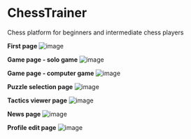 # ChessTrainer
Chess platform for beginners and intermediate chess players

**First page**
![image](https://user-images.githubusercontent.com/72077193/129370470-170afeee-cb01-4cbe-8af3-e8af70996294.png)

**Game page - solo game**
![image](https://user-images.githubusercontent.com/72077193/129370617-8fd76a87-51ca-4ca1-b899-775927cca0d0.png)

**Game page - computer game**
![image](https://user-images.githubusercontent.com/72077193/129371017-4e7c9f4c-b221-4f6d-a69c-cbb8543e196a.png)

**Puzzle selection page**
![image](https://user-images.githubusercontent.com/72077193/129370686-61b8da1c-f233-4f84-8668-98e91fe0f93d.png)

**Tactics viewer page**
![image](https://user-images.githubusercontent.com/72077193/129370776-bb2da2dd-f942-4093-a88d-c0fc46ce5718.png)

**News page**
![image](https://user-images.githubusercontent.com/72077193/129370837-72954cad-7301-422e-932c-00690d6ac716.png)

**Profile edit page**
![image](https://user-images.githubusercontent.com/72077193/129370925-448e25f0-7d53-4f76-8a1c-70bc2b463270.png)

